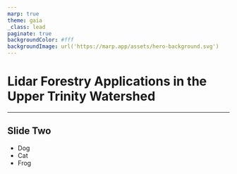 ```yaml
---
marp: true
theme: gaia
_class: lead
paginate: true
backgroundColor: #fff
backgroundImage: url('https://marp.app/assets/hero-background.svg')
---
```



Lidar Forestry Applications in the Upper Trinity Watershed
=====

---

## Slide Two

- Dog
- Cat
- Frog